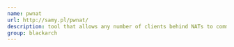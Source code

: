 ```yaml
---
name: pwnat
url: http://samy.pl/pwnat/
description: tool that allows any number of clients behind NATs to communicate with a server behind a separate NAT with *no* port forwarding and *no* DMZ setup on any routers in order to directly communicate with each other. URL : http://samy.pl/pwnat/ Groups : blackarch blackarch-networking
group: blackarch
---
```

